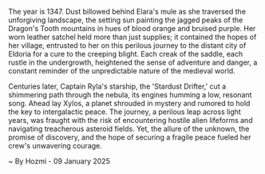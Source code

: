 
The year is 1347.  Dust billowed behind Elara's mule as she traversed the unforgiving landscape, the setting sun painting the jagged peaks of the Dragon's Tooth mountains in hues of blood orange and bruised purple.  Her worn leather satchel held more than just supplies; it contained the hopes of her village, entrusted to her on this perilous journey to the distant city of Eldoria for a cure to the creeping blight.  Each creak of the saddle, each rustle in the undergrowth, heightened the sense of adventure and danger, a constant reminder of the unpredictable nature of the medieval world.

Centuries later, Captain Ryla's starship, the 'Stardust Drifter,' cut a shimmering path through the nebula, its engines humming a low, resonant song.  Ahead lay Xylos, a planet shrouded in mystery and rumored to hold the key to intergalactic peace.  The journey, a perilous leap across light years, was fraught with the risk of encountering hostile alien lifeforms and navigating treacherous asteroid fields. Yet, the allure of the unknown, the promise of discovery, and the hope of securing a fragile peace fueled her crew's unwavering courage.

~ By Hozmi - 09 January 2025
